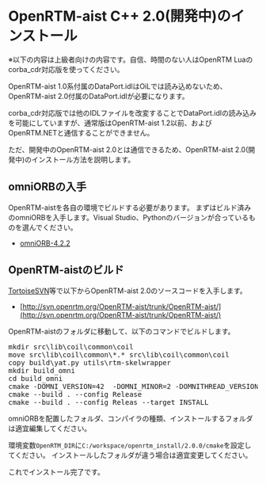 # OpenRTM-aist C++ 2.0(開発中)のインストール

※以下の内容は上級者向けの内容です。自信、時間のない人はOpenRTM Luaのcorba_cdr対応版を使ってください。

OpenRTM-aist 1.0系付属のDataPort.idlはOiLでは読み込めないため、OpenRTM-aist 2.0付属のDataPort.idlが必要になります。

corba_cdr対応版では他のIDLファイルを改変することでDataPort.idlの読み込みを可能にしていますが、通常版はOpenRTM-aist 1.2以前、およびOpenRTM.NETと通信することができません。

ただ、開発中のOpenRTM-aist 2.0とは通信できるため、OpenRTM-aist 2.0(開発中)のインストール方法を説明します。

## omniORBの入手
OpenRTM-aistを各自の環境でビルドする必要があります。
まずはビルド済みのomniORBを入手します。Visual Studio、Pythonのバージョンが合っているものを選んでください。

* [omniORB-4.2.2](http://tmp.openrtm.org/pub/omniORB/win32/omniORB-4.2.2/)

## OpenRTM-aistのビルド

[TortoiseSVN](https://ja.osdn.net/projects/tortoisesvn/)等で以下からOpenRTM-aist 2.0のソースコードを入手します。

* [http://svn.openrtm.org/OpenRTM-aist/trunk/OpenRTM-aist/](http://svn.openrtm.org/OpenRTM-aist/trunk/OpenRTM-aist/)

OpenRTM-aistのフォルダに移動して、以下のコマンドでビルドします。

<pre>
mkdir src\lib\coil\common\coil
move src\lib\coil\common\*.* src\lib\coil\common\coil 
copy build\yat.py utils\rtm-skelwrapper 
mkdir build_omni
cd build_omni
cmake -DOMNI_VERSION=42  -DOMNI_MINOR=2 -DOMNITHREAD_VERSION=40 -DORB_ROOT=C:/workspace/omniORB-4.2.2-win64-vc141 -DCORBA=omniORB -G "Visual Studio 15 2017 Win64" -DCMAKE_INSTALL_PREFIX="C:/workspace/openrtm_install" ..
cmake --build . --config Release
cmake --build . --config Releas --target INSTALL
</pre>

omniORBを配置したフォルダ、コンパイラの種類、インストールするフォルダは適宜編集してください。

環境変数`OpenRTM_DIR`に`C:/workspace/openrtm_install/2.0.0/cmake`を設定してください。
インストールしたフォルダが違う場合は適宜変更してください。


これでインストール完了です。
